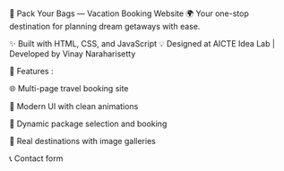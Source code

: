 
🎒 Pack Your Bags — Vacation Booking Website 🌍
Your one-stop destination for planning dream getaways with ease.


✨ Built with HTML, CSS, and JavaScript
💡 Designed at AICTE Idea Lab | Developed by Vinay Naraharisetty

📌 Features :

🌐 Multi-page travel booking site

🎨 Modern UI with clean animations

🛫 Dynamic package selection and booking

🧭 Real destinations with image galleries

📞 Contact form
